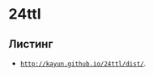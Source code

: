 # 24ttl

## Листинг

* [`http://kayun.github.io/24ttl/dist/`](http:///kayun.github.io/24ttl/dist/).
